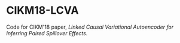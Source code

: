 # CIKM18-LCVA
Code for CIKM'18 paper, *Linked Causal Variational Autoencoder for Inferring Paired Spillover Effects*.
